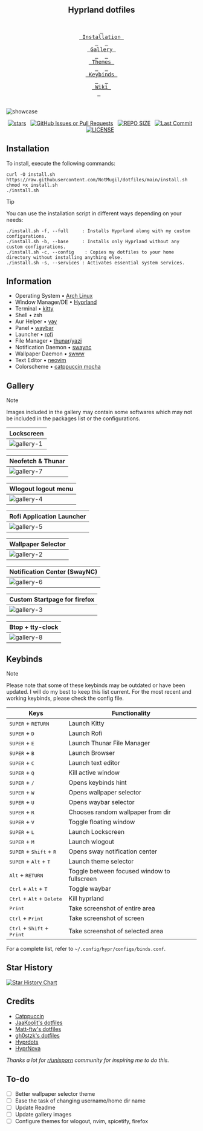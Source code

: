 <h2 align="center">
	Hyprland dotfiles
</h2>
<br>
<div align="center">
  <a href="#installation"><kbd> <br> Installation <br> </kbd></a>&ensp;&ensp;
  <a href="#gallery"><kbd> <br> Gallery <br> </kbd></a>&ensp;&ensp;
  <a href="#themes"><kbd> <br> Themes <br> </kbd></a>&ensp;&ensp;
  <a href="#keybinds"><kbd> <br> Keybinds <br> </kbd></a>&ensp;&ensp;
  <a href="https://github.com/NotMugil/dotfiles/wiki"><kbd> <br> Wiki <br> </kbd></a>&ensp;&ensp;
</div><br>

![showcase](.github/assets/showcase.png)
<br>
<div align="center">
<p>
<a href="https://github.com/NotMugil/dotfiles/stargazers"><img src="https://img.shields.io/github/stars/NotMugil/dotfiles?style=for-the-badge&logo=starship&color=C9CBFF&logoColor=C9CBFF&labelColor=302D41" alt="stars"><a>&nbsp;&nbsp;
<a href="https://github.com/NotMugil/dotfiles/issues"><img alt="GitHub Issues or Pull Requests" src="https://img.shields.io/github/issues/NotMugil/dotfiles?style=for-the-badge&logo=gitbook&color=A6E3A1&logoColor=A6E3A1&labelColor=302D41"></a>&nbsp;&nbsp;
<a href="https://github.com/NotMugil/dotfiles/"><img src="https://img.shields.io/github/repo-size/NotMugil/dotfiles?style=for-the-badge&logo=hyprland&logoColor=f9e2af&label=Size&labelColor=302D41&color=f9e2af" alt="REPO SIZE"></a>&nbsp;&nbsp;
<a href="https://github.com/NotMugil/dotfiles/commits/main/"><img src="https://img.shields.io/github/last-commit/NotMugil/dotfiles?style=for-the-badge&logo=github&logoColor=eba0ac&label=Last%20Commit&labelColor=302D41&color=eba0ac" alt="Last Commit"></a>&nbsp;&nbsp;
<a href="https://github.com/NotMugil/dotfiles?tab=GPL-3.0-1-ov-file"><img src="https://img.shields.io/github/license/NotMugil/dotfiles?style=for-the-badge&logo=&color=CBA6F7&logoColor=CBA6F7&labelColor=302D41" alt="LICENSE"></a>&nbsp;&nbsp;
</p>
</div>

## Installation

To install, execute the following commands:
```shell
curl -O install.sh https://raw.githubusercontent.com/NotMugil/dotfiles/main/install.sh
chmod +x install.sh
./install.sh
```

> [!TIP]
> You can use the installation script in different ways depending on your needs:

```
./install.sh -f, --full     : Installs Hyprland along with my custom configurations.
./install.sh -b, --base     : Installs only Hyprland without any custom configurations.
./install.sh -c, --config    : Copies my dotfiles to your home directory without installing anything else.
./install.sh -s, --services : Activates essential system services.
```
	
## Information

- Operating System • [Arch Linux](https://archlinux.org)
- Window Manager/DE • [Hyprland](https://hyprland.org/)
- Terminal • [kitty](https://github.com/kovidgoyal/kitty)
- Shell • zsh
- Aur Helper • [yay](https://github.com/Jguer/yay)
- Panel • [waybar](https://github.com/Alexays/Waybar)
- Launcher • [rofi](https://github.com/davatorium/rofi)
- File Manager • [thunar](https://wiki.archlinux.org/title/thunar)/[yazi](https://github.com/sxyazi/yazi)
- Notification Daemon • [swaync](https://github.com/ErikReider/SwayNotificationCenter)
- Wallpaper Daemon • [swww](https://github.com/LGFae/swww)
- Text Editor • [neovim](https://neovim.io/)
- Colorscheme • [catppuccin mocha](https://github.com/catppuccin/catppuccin)


## Gallery
>[!NOTE] 
> Images included in the gallery may contain some softwares which may not be included in the packages list or the configurations.

|  **Lockscreen**                                          |
| -------------------------------------------------------- |
| ![gallery-1](.github/assets/hyprlock.gif)                |

| **Neofetch & Thunar**                                    |
| -------------------------------------------------------- |
| ![gallery-7](.github/assets/filemanager.gif)             |

| **Wlogout logout menu**   			           |
| -------------------------------------------------------- |
| ![gallery-4](.github/assets/wlogout.gif)                 |

| **Rofi Application Launcher**                            |
| -------------------------------------------------------- |
| ![gallery-5](.github/assets/rofi.gif)                    |

| **Wallpaper Selector**                                   |
| -------------------------------------------------------- |
| ![gallery-2](.github/assets/wallselect.gif)              |

| **Notification Center (SwayNC)**                         |
| -------------------------------------------------------- |
| ![gallery-6](.github/assets/gallery-06.png)              |

| **Custom Startpage for firefox**                         |
| -------------------------------------------------------- |
| ![gallery-3](.github/assets/gallery-03.png)              |

| **Btop + tty-clock**                                     |
| -------------------------------------------------------- |
| ![gallery-8](.github/assets/gallery-08.png)              |

## Keybinds
>[!NOTE] 
> Please note that some of these keybinds may be outdated or have been updated. I will do my best to keep this list current. For the most recent and working keybinds, please check the config file.

| Keys           		              	| Functionality                                                                   |
|-----------------------------------------------|---------------------------------------------------------------------------------|
| <kbd>SUPER</kbd> + <kbd>RETURN</kbd>          | Launch Kitty				                                          |
| <kbd>SUPER</kbd> + <kbd>D</kbd>		| Launch Rofi 				    	                                  |
| <kbd>SUPER</kbd> + <kbd>E</kbd>      		| Launch Thunar File Manager	 	                                          |
| <kbd>SUPER</kbd> + <kbd>B</kbd>     	        | Launch Browser                                                                  |
| <kbd>SUPER</kbd> + <kbd>C</kbd>          	| Launch text editor   		                                                  |
| <kbd>SUPER</kbd> + <kbd>Q</kbd>         	| Kill active window                                                              |
| <kbd>SUPER</kbd> + <kbd>/</kbd>          	| Opens keybinds hint		                                                  |
| <kbd>SUPER</kbd> + <kbd>W</kbd>          	| Opens wallpaper selector                                                        |
| <kbd>SUPER</kbd> + <kbd>U</kbd>          	| Opens waybar selector                                                           |
| <kbd>SUPER</kbd> + <kbd>R</kbd>          	| Chooses random wallpaper from dir                                               |
| <kbd>SUPER</kbd> + <kbd>V</kbd>          	| Toggle floating window  	                                                  |
| <kbd>SUPER</kbd> + <kbd>L</kbd>          	| Launch Lockscreen                                                     	  |
| <kbd>SUPER</kbd> + <kbd>M</kbd>          	| Launch wlogout                                        		          |
| <kbd>SUPER</kbd> + <kbd>Shift</kbd> + <kbd>R</kbd>| Opens sway notification center 	                                          |
| <kbd>SUPER</kbd> + <kbd>Alt</kbd> + <kbd>T</kbd>| Launch theme selector	 	                                          |
| <kbd>Alt</kbd> + <kbd>RETURN</kbd>            | Toggle between focused window to fullscreen                                     |
| <kbd>Ctrl</kbd> + <kbd>Alt</kbd> + <kbd>T</kbd>| Toggle waybar 		                                                  |
| <kbd>Ctrl</kbd> + <kbd>Alt</kbd> + <kbd>Delete</kbd>| Kill hyprland 		                                                  |
| <kbd>Print</kbd>				| Take screenshot of entire area		                                  |
| <kbd>Ctrl</kbd> + <kbd>Print</kbd>		| Take screenshot of screen			    	                          |
| <kbd>Ctrl</kbd> + <kbd>Shift</kbd> + <kbd>Print</kbd>		| Take screenshot of selected area			          |

For a complete list, refer to `~/.config/hypr/configs/binds.conf`.

## Star History

<a href="https://github.com/NotMugil/dotfiles/stargazers">
 <picture>
   <source media="(prefers-color-scheme: dark)" srcset="https://api.star-history.com/svg?repos=NotMugil/dotfiles&type=Date&theme=dark" />
   <source media="(prefers-color-scheme: light)" srcset="https://api.star-history.com/svg?repos=NotMugil/dotfiles&type=Date" />
   <img alt="Star History Chart" src="https://api.star-history.com/svg?repos=NotMugil/dotfiles&type=Date" />
 </picture>
</a>

## Credits

- [Catppuccin](https://github.com/catppuccin/catppuccin) 
- [JaaKoolit's dotfiles](https://github.com/Jakoolit/hyprland-dots) 
- [Matt-ftw's dotfiles](https://github.com/Matt-ftw/dotfiles) 
- [gh0stzk's dotfiles](https://github.com/gh0stzk/dotfiles)
- [Hyprdots](https://github.com/prasanthrangan/hyprdots)
- [HyprNova](https://github.com/zDyanTB/HyprNova) 

_Thanks a lot for [r/unixporn](https://www.reddit.com/r/unixporn/) community for inspiring me to do this._

## To-do

- [ ] Better wallpaper selector theme
- [ ] Ease the task of changing username/home dir name
- [ ] Update Readme
- [ ] Update gallery images
- [ ] Configure themes for wlogout, nvim, spicetify, firefox
